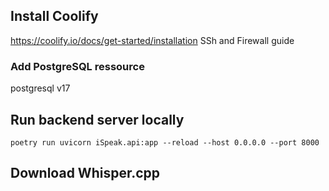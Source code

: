 ## Install Coolify

https://coolify.io/docs/get-started/installation
SSh and Firewall guide

### Add PostgreSQL ressource

postgresql v17

## Run backend server locally

```
poetry run uvicorn iSpeak.api:app --reload --host 0.0.0.0 --port 8000
```

## Download Whisper.cpp
